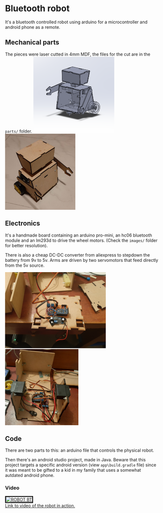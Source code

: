 # Bluetooth robot
It's a bluetooth controlled robot using arduino for a microcontroller and android phone as a remote.

## Mechanical parts
The pieces were laser cutted in 4mm MDF, the files for the cut are in the `parts/` folder.
<img src="images\pieces_01.png" alt="drawing" height="250" />
<img src="images\pieces_02.png" alt="drawing" height="250" />
## Electronics
It's a handmade board containing an arduino pro-mini, an hc06 bluetooth module and an lm293d to drive the wheel motors. (Check the `images/` folder for better resolution).

There is also a cheap DC-DC converter from aliexpress to stepdown the battery from 9v to 5v. Arms are driven by two servomotors that feed directly from the 5v source.

<img src="images\electronics_01.png" alt="drawing" height="250" />
<img src="images\electronics_02.png" alt="drawing" height="250" />

## Code
There are two parts to this: an arduino file that controls the physical robot.

Then there's an android studio project, made in Java. Beware that this project targets a specific android version (view `app\build.gradle` file) since it was meant to be gifted to a kid in my family that uses a somewhat autdated android phone.

### Video
<a href="https://www.youtube.com/watch?feature=player_embedded&v=EvxlzMIDwuI" target="_blank">
  <img src="https://img.youtube.com/vi/EvxlzMIDwuI/0.jpg"  alt="ROBOT BT" width="240" height="180" border="3" />
  <figcaption>Link to video of the robot in action.</figcaption>
</a>